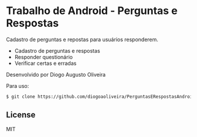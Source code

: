 # Trabalho de Android - Perguntas e Respostas


Cadastro de perguntas e repostas para usuários responderem.

  - Cadastro de perguntas e respostas
  - Responder questionário
  - Verificar certas e erradas


Desenvolvido por Diogo Augusto Oliveira


Para uso:

```sh
$ git clone https://github.com/diogoaoliveira/PerguntasERespostasAndroid.git
```
License
----

MIT


